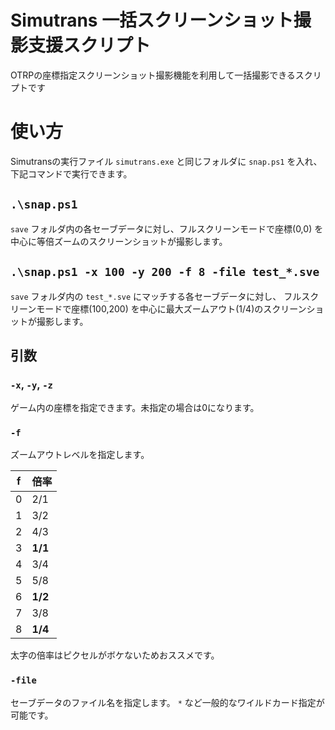 # Simutrans 一括スクリーンショット撮影支援スクリプト

OTRPの座標指定スクリーンショット撮影機能を利用して一括撮影できるスクリプトです

# 使い方
  Simutransの実行ファイル `simutrans.exe` と同じフォルダに `snap.ps1` を入れ、下記コマンドで実行できます。

## `.\snap.ps1`

`save` フォルダ内の各セーブデータに対し、フルスクリーンモードで座標(0,0) を中心に等倍ズームのスクリーンショットが撮影します。

## `.\snap.ps1 -x 100 -y 200 -f 8 -file test_*.sve`

`save` フォルダ内の `test_*.sve` にマッチする各セーブデータに対し、
フルスクリーンモードで座標(100,200) を中心に最大ズームアウト(1/4)のスクリーンショットが撮影します。

## 引数

### `-x`, `-y`, `-z`

ゲーム内の座標を指定できます。未指定の場合は0になります。

### `-f`

ズームアウトレベルを指定します。

|f|倍率|
|---|---|
|0  |2/1|
|1  |3/2|
|2  |4/3|
|3  |**1/1**|
|4  |3/4|
|5  |5/8|
|6  |**1/2**|
|7  |3/8|
|8  |**1/4**|

太字の倍率はピクセルがボケないためおススメです。

### `-file`

セーブデータのファイル名を指定します。
`*` など一般的なワイルドカード指定が可能です。
